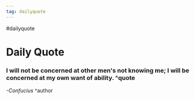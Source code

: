 ```yaml
---
tag: dailyquote
---
```


#dailyquote

# Daily Quote

### I will not be concerned at other men's not knowing me; I will be concerned at my own want of ability. ^quote
*-Confucius* ^author

